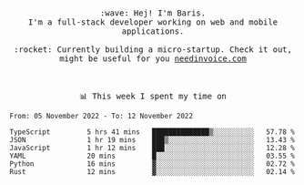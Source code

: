 <p align="center">
  <br><br>
  <samp>
    :wave: Hej! I'm Baris.
    <br>I'm a full-stack developer working on web and mobile applications.
       <br><br>:rocket: Currently building a micro-startup. Check it out, might be useful for you <a href="https://needinvoice.com/" target="_blank">needinvoice.com</a>

  </samp>
 <br><br><br>
</p>
<p align=center><samp>📊  This week I spent my time on</samp></p>


<!--START_SECTION:waka-->

```text
From: 05 November 2022 - To: 12 November 2022

TypeScript         5 hrs 41 mins   ██████████████▒░░░░░░░░░░   57.78 %
JSON               1 hr 19 mins    ███▒░░░░░░░░░░░░░░░░░░░░░   13.43 %
JavaScript         1 hr 12 mins    ███░░░░░░░░░░░░░░░░░░░░░░   12.28 %
YAML               20 mins         █░░░░░░░░░░░░░░░░░░░░░░░░   03.55 %
Python             16 mins         ▓░░░░░░░░░░░░░░░░░░░░░░░░   02.72 %
Rust               12 mins         ▓░░░░░░░░░░░░░░░░░░░░░░░░   02.14 %
```

<!--END_SECTION:waka-->


